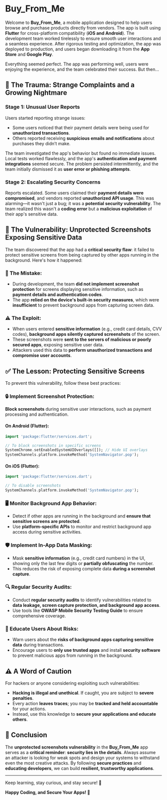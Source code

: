 # Buy_From_Me

Welcome to **Buy_From_Me**, a mobile application designed to help users browse and purchase products directly from vendors. The app is built using **Flutter** for cross-platform compatibility (**iOS and Android**). The development team worked tirelessly to ensure smooth user interactions and a seamless experience. After rigorous testing and optimization, the app was deployed to production, and users began downloading it from the **App Store** and **Google Play**.

Everything seemed perfect. The app was performing well, users were enjoying the experience, and the team celebrated their success. But then...

## 🚨 The Trauma: Strange Complaints and a Growing Nightmare

### Stage 1: Unusual User Reports
Users started reporting strange issues:

- Some users noticed that their payment details were being used for **unauthorized transactions**.
- Others reported receiving **suspicious emails and notifications** about purchases they didn’t make.

The team investigated the app's behavior but found no immediate issues. Local tests worked flawlessly, and the app's **authentication and payment integrations** seemed secure. The problem persisted intermittently, and the team initially dismissed it as **user error or phishing attempts**.

### Stage 2: Escalating Security Concerns
Reports escalated. Some users claimed their **payment details were compromised**, and vendors reported **unauthorized API usage**. This was alarming—it wasn't just a bug; it was a **potential security vulnerability**. The team realized this wasn't a **coding error** but a **malicious exploitation** of their app's sensitive data.

## 🛑 The Vulnerability: Unprotected Screenshots Exposing Sensitive Data
The team discovered that the app had a **critical security flaw**: it failed to protect sensitive screens from being captured by other apps running in the background. Here's how it happened:

### 🔴 The Mistake:
- During development, the team **did not implement screenshot protection** for screens displaying sensitive information, such as **payment details and authentication codes**.
- The app **relied on the device's built-in security measures**, which were **insufficient** to prevent background apps from capturing screen data.

### ⚠️ The Exploit:
- When users entered **sensitive information** (e.g., credit card details, CVV codes), **background apps silently captured screenshots** of the screen.
- These screenshots were **sent to the servers of malicious or poorly secured apps**, exposing sensitive user data.
- Attackers used this data to **perform unauthorized transactions and compromise user accounts**.

## ✅ The Lesson: Protecting Sensitive Screens
To prevent this vulnerability, follow these best practices:

### 🔒 Implement Screenshot Protection:
**Block screenshots** during sensitive user interactions, such as payment processing and authentication.

#### On Android (Flutter):
```dart
import 'package:flutter/services.dart';

// To block screenshots in specific screens
SystemChrome.setEnabledSystemUIOverlays([]); // Hide UI overlays
SystemChannels.platform.invokeMethod('SystemNavigator.pop');
```

#### On iOS (Flutter):
```dart
import 'package:flutter/services.dart';

// To disable screenshots
SystemChannels.platform.invokeMethod('SystemNavigator.pop');
```

### 🖥️ Monitor Background App Behavior:
- Detect if other apps are running in the background and **ensure that sensitive screens are protected**.
- Use **platform-specific APIs** to monitor and restrict background app access during sensitive activities.

### 🛡️ Implement In-App Data Masking:
- Mask **sensitive information** (e.g., credit card numbers) in the UI, showing only the last few digits or **partially obfuscating** the number.
- This reduces the risk of exposing complete data **during a screenshot capture**.

### 🔍 Regular Security Audits:
- Conduct **regular security audits** to identify vulnerabilities related to **data leakage, screen capture protection, and background app access**.
- Use tools like **OWASP Mobile Security Testing Guide** to ensure comprehensive coverage.

### 📢 Educate Users About Risks:
- Warn users about the **risks of background apps capturing sensitive data** during transactions.
- Encourage users to **only use trusted apps** and install **security software** to prevent malicious apps from running in the background.

## ⚠️ A Word of Caution
For hackers or anyone considering exploiting such vulnerabilities:

- **Hacking is illegal and unethical**. If caught, you are subject to **severe penalties**.
- Every action **leaves traces**; you may be **tracked and held accountable** for your actions.
- Instead, use this knowledge to **secure your applications and educate others**.

## 🎯 Conclusion
The **unprotected screenshots vulnerability** in the **Buy_From_Me** app serves as a **critical reminder**: **security lies in the details**. Always assume an attacker is looking for weak spots and design your systems to withstand even the most creative attacks. By following **secure practices** and **educating developers**, we can build **resilient, trustworthy applications**.

---

Keep learning, stay curious, and stay secure! 🚀

**Happy Coding, and Secure Your Apps! 🔐**

